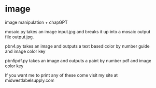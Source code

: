 # image
image manipulation + chapGPT

mosaic.py takes an image input.jpg and breaks it up into a mosaic output file output.jpg.

pbn4.py takes an image and outputs a text based color by number guide and image color key

pbn5pdf.py takes an image and outputs a paint by number pdf and image color key

If you want me to print any of these come visit my site at midwestlabelsupply.com
